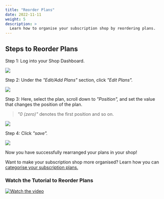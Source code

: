 ```yaml
---
title: "Reorder Plans"
date: 2022-11-11
weight: 5
description: >
  Learn how to organise your subscription shop by reordering plans.
---
```


## Steps to Reorder Plans

Step 1: Log into your Shop Dashboard.

![](https://subscribie.co.uk/blog/content/images/size/w1000/2022/11/image.png)

Step 2: Under the *"Edit/Add Plans"* section, click *"Edit Plans".*

![](https://subscribie.co.uk/blog/content/images/size/w1000/2022/11/image-3.png)

Step 3: Here, select the plan, scroll down to *"Position",* and set the value that changes the position of the plan. 

>*"0 (zero)"* denotes the first position and so on.

![](https://subscribie.co.uk/blog/content/images/size/w1000/2022/11/image-1.png)

Step 4: Click *"save".*

![](https://subscribie.co.uk/blog/content/images/size/w1000/2022/11/image-2.png)

Now you have successfully rearranged your plans in your shop! 

Want to make your subscription shop more organised? Learn how you can [categorise your subscription plans.](https://docs.subscribie.co.uk/docs/tasks/categorise-subscription-plans/)

### Watch the Tutorial to Reorder Plans

[![Watch the video](https://github.com/Subscribie/subscribie/assets/30567984/f44d9e0d-b39c-4b78-b46a-7f4af69061a7)](https://youtu.be/45249uk_t4E)